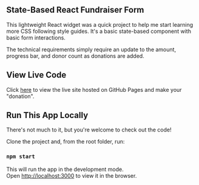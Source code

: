 ## State-Based React Fundraiser Form ##

This lightweight React widget was a quick project to help me start learning more CSS following style guides. It's a  basic state-based component with basic form interactions.

The technical requirements simply require an update to the amount, progress bar, and donor count as donations are added.

## View Live Code
Click [here](https://goldmintz.github.io/fundraiserform/) to view the live site hosted on GitHub Pages and make your "donation".

## Run This App Locally

There's not much to it, but you're welcome to check out the code!

Clone the project and, from the root folder, run: 
### `npm start`

This will run the app in the development mode.<br />
Open [http://localhost:3000](http://localhost:3000) to view it in the browser.
